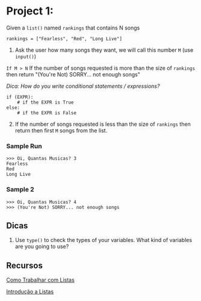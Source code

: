 # Project 1:

Given a `list()` named `rankings` that contains N songs

```
rankings = ["Fearless", "Red", "Long Live"]

```

1. Ask the user how many songs they want, we will call this number `M` (use `input()`)

`If M > N`
If the number of songs requested is more than the size of `rankings` then return 
"(You're Not) SORRY... not enough songs"

_Dica: How do you write conditional statements / expressions?_

```
if (EXPR):
	# if the EXPR is True
else:
	# if the EXPR is False
```


2. If the number of songs requested is less than the size of `rankings` then return then first `M` songs from the list.



### Sample Run

```
>>> Oi, Quantas Musicas? 3
Fearless
Red
Long Live
```

### Sample 2

```
>>> Oi, Quantas Musicas? 4
>>> (You're Not) SORRY... not enough songs
```

## Dicas
1. Use `type()` to check the types of your variables. What kind of variables are you going to use?

## Recursos
[Como Trabalhar com Listas](https://www.devmedia.com.br/como-trabalhar-com-listas-em-python/37460)

[Introdução a Listas](https://panda.ime.usp.br/aulasPython/static/aulasPython/aula09.html?highlight=lista)